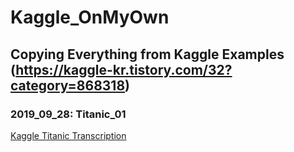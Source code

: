 # Kaggle_OnMyOwn
## Copying Everything from Kaggle Examples (https://kaggle-kr.tistory.com/32?category=868318)

### 2019_09_28: Titanic_01
[Kaggle Titanic Transcription](https://kaggle-kr.tistory.com/17?category=868316)
